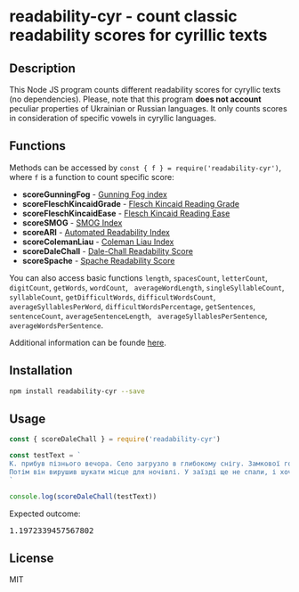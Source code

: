 # readability-cyr - count classic readability scores for cyrillic texts

## Description

This Node JS program counts different readability scores for cyryllic texts (no dependencies). Please, note that this program **does not account** peculiar properties of Ukrainian or Russian languages. It only counts scores in consideration of specific vowels in cyryllic languages.

## Functions

Methods can be accessed by `const { f } = require('readability-cyr')`, where `f` is a function to count specific score:

* **scoreGunningFog** - [Gunning Fog index](https://en.wikipedia.org/wiki/Gunning_fog_index)
* **scoreFleschKincaidGrade** - [Flesch Kincaid Reading Grade](https://en.wikipedia.org/wiki/Flesch%E2%80%93Kincaid_readability_tests)
* **scoreFleschKincaidEase** - [Flesch Kincaid Reading Ease](https://en.wikipedia.org/wiki/Flesch%E2%80%93Kincaid_readability_tests)
* **scoreSMOG** - [SMOG Index](https://en.wikipedia.org/wiki/SMOG)
* **scoreARI** - [Automated Readability Index](https://en.wikipedia.org/wiki/Automated_readability_index) 
* **scoreColemanLiau** - [Coleman Liau Index](https://en.wikipedia.org/wiki/Coleman%E2%80%93Liau_index)
* **scoreDaleChall** - [Dale-Chall Readability Score](https://en.wikipedia.org/wiki/Dale%E2%80%93Chall_readability_formula)
* **scoreSpache** - [Spache Readability Score](https://en.wikipedia.org/wiki/Spache_readability_formula)

You can also access basic functions `length`, `spacesCount`, `letterCount`, `digitCount`, `getWords`, `wordCount`, ` averageWordLength`, `singleSyllableCount`, `syllableCount`, `getDifficultWords`, `difficultWordsCount`, `
averageSyllablesPerWord`, `difficultWordsPercentage`, `getSentences`, `sentenceCount`, `averageSentenceLength`, ` averageSyllablesPerSentence`, `averageWordsPerSentence`.

Additional information can be founde [here](http://science.lpnu.ua/sites/default/files/journal-paper/2019/jun/16807/014081085.pdf).

## Installation

```bash
npm install readability-cyr --save
```

## Usage

```js
const { scoreDaleChall } = require('readability-cyr')

const testText = `
К. прибув пізнього вечора. Село загрузло в глибокому снігу. Замкової гори не було видно, її поглинули туман і темрява, жоден, навіть слабенький, промінчик світла не виказував існування великого Замку. К. довго стояв на дерев'яному містку, який з'єднував гостинець із Селом, і вдивлявся в те, що здавалося порожнечею.
Потім він вирушив шукати місце для ночівлі. У заїзді ще не спали, і хоча в господаря, розгубленого несподіваним пізнім візитом, не виявилося для гостя вільної кімнати, він запропонував К. нічліг на солом'яній підстилці в загальному залі. К. погодився. Кілька селян ще сиділи за пивом, але прибулий не хотів ні з ким спілкуватися, тому приніс собі солом'яну підстилку з горища і влігся поближче до печі. Було тепло, селяни сиділи тихо, він ще трохи спостерігав за ними втомленим поглядом, а далі заснув.
`

console.log(scoreDaleChall(testText))

```

Expected outcome:

<pre>
1.1972339457567802
</pre>

## License

MIT
